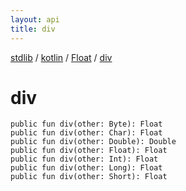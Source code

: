 ```yaml
---
layout: api
title: div
---
```

[stdlib](../../index.html) / [kotlin](../index.html) / [Float](index.html) / [div](div.html)

# div

```
public fun div(other: Byte): Float
public fun div(other: Char): Float
public fun div(other: Double): Double
public fun div(other: Float): Float
public fun div(other: Int): Float
public fun div(other: Long): Float
public fun div(other: Short): Float
```

